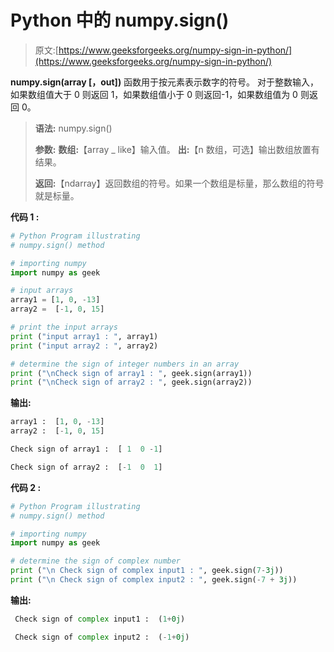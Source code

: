 # Python 中的 numpy.sign()

> 原文:[https://www.geeksforgeeks.org/numpy-sign-in-python/](https://www.geeksforgeeks.org/numpy-sign-in-python/)

**numpy.sign(array [，out])** 函数用于按元素表示数字的符号。
对于整数输入，如果数组值大于 0 则返回 1，如果数组值小于 0 则返回-1，如果数组值为 0 则返回 0。

> **语法:** numpy.sign()
> 
> **参数:**
> **数组:**【array _ like】输入值。
> **出:**【n 数组，可选】输出数组放置有结果。
> 
> **返回:**【ndarray】返回数组的符号。如果一个数组是标量，那么数组的符号就是标量。

**代码 1 :**

```py
# Python Program illustrating
# numpy.sign() method

# importing numpy
import numpy as geek  

# input arrays    
array1 = [1, 0, -13]
array2 =  [-1, 0, 15]

# print the input arrays  
print ("input array1 : ", array1)
print ("input array2 : ", array2)

# determine the sign of integer numbers in an array  
print ("\nCheck sign of array1 : ", geek.sign(array1))
print ("\nCheck sign of array2 : ", geek.sign(array2)) 
```

**输出:**

```py
array1 :  [1, 0, -13]
array2 :  [-1, 0, 15]

Check sign of array1 :  [ 1  0 -1]

Check sign of array2 :  [-1  0  1]

```

**代码 2 :**

```py
# Python Program illustrating
# numpy.sign() method

# importing numpy  
import numpy as geek 

# determine the sign of complex number
print ("\n Check sign of complex input1 : ", geek.sign(7-3j))
print ("\n Check sign of complex input2 : ", geek.sign(-7 + 3j)) 
```

**输出:**

```py
 Check sign of complex input1 :  (1+0j)

 Check sign of complex input2 :  (-1+0j)

```